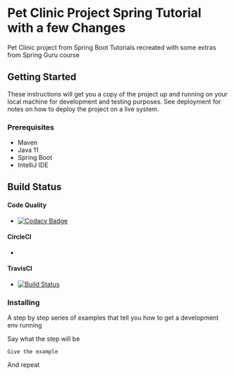 # Pet Clinic Project Spring Tutorial with a few Changes

Pet Clinic project from Spring Boot Tutorials recreated with some extras from Spring Guru course

## Getting Started

These instructions will get you a copy of the project up and running on your local machine for development and testing purposes. See deployment for notes on how to deploy the project on a live system.

### Prerequisites

- Maven
- Java 11
- Spring Boot
- IntelliJ IDE 

## Build Status

#### Code Quality
* [![Codacy Badge](https://app.codacy.com/project/badge/Grade/31c64005345449148652d57b8969a67c)](https://www.codacy.com/manual/josousa82/pet-clinic-tutorial/dashboard?utm_source=github.com&amp;utm_medium=referral&amp;utm_content=josousa82/pet-clinic-tutorial&amp;utm_campaign=Badge_Grade)

#### CircleCI
* [![<CircleCI>](https://circleci.com/gh/josousa82/pet-clinic-tutorial.svg?style=shield)](https://circleci.com/gh/josousa82/pet-clinic-tutorial)
  
#### TravisCI
* [![Build Status](https://travis-ci.com/josousa82/pet-clinic-tutorial.svg?branch=master)](https://travis-ci.com/josousa82/pet-clinic-tutorial)  
    
### Installing

A step by step series of examples that tell you how to get a development env running

Say what the step will be

```
Give the example
```

And repeat

```
